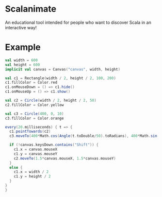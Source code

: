 # Scalanimate

An educational tool intended for people who want to discover Scala in an interactive way!

# Example

~~~ scala
val width = 600
val height = 600
implicit val canvas = Canvas("canvas", width, height)

val c1 = Rectangle(width / 2, height / 2, 100, 200)
c1.fillColor = Color.red
c1.onMouseDown = () => c1.hide()
c1.onMouseUp = () => c1.show()

val c2 = Circle(width / 2, height / 2, 50)
c2.fillColor = Color.yellow

val c3 = Circle(400, 0, 10)
c3.fillColor = Color.orange

every(20.milliseconds) { t => {
  c1.pointTowards(c2)
  c3.moveTo(400*Math.cos(Angle(t.toDouble/50).toRadians), 400*Math.sin(Angle(t.toDouble/50).toRadians))

  if (!canvas.keysDown.contains("Shift")) {
    c1.x = canvas.mouseX
    c1.y = canvas.mouseY
    c2.moveTo(1.5*canvas.mouseX, 1.5*canvas.mouseY)
  }
  else {
    c1.x = width / 2
    c1.y = height / 2
  }
}
}
~~~